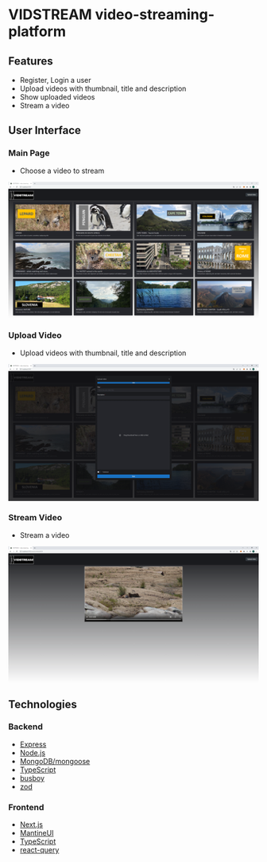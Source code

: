 # VIDSTREAM video-streaming-platform

## Features
- Register, Login a user
- Upload videos with thumbnail, title and description
- Show uploaded videos
- Stream a video

## User Interface

### Main Page

- Choose a video to stream

<img src="client/public/mainpage.png" align="center">

### Upload Video

- Upload videos with thumbnail, title and description

<img src="client/public/uploadVideo.png" align="center">

### Stream Video

- Stream a video

<img src="client/public/watchVideo.png" align="center">

## Technologies
### Backend
- [Express](https://expressjs.com)
- [Node.js](https://nodejs.org)
- [MongoDB/mongoose](https://www.mongodb.com/)
- [TypeScript](https://www.typescriptlang.org)
- [busboy](https://www.npmjs.com/package/busboy)
- [zod](https://github.com/colinhacks/zod)

### Frontend
- [Next.js](https://nextjs.org)
- [MantineUI](https://mantine.dev)
- [TypeScript](https://www.typescriptlang.org)
- [react-query](https://tanstack.com/query/v3/)
